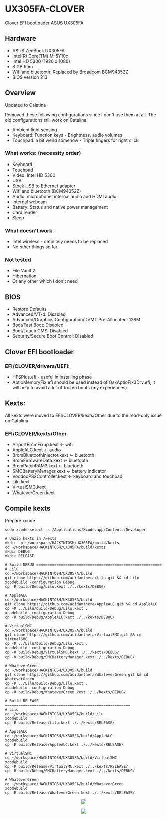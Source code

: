 # UX305FA-CLOVER
Clover EFI bootloader ASUS UX305FA

##  Hardware
* ASUS ZenBook UX305FA
* Intel(R) Core(TM) M-5Y10c
* Intel HD 5300 (1920 x 1080)
* 8 GB Ram
* Wifi and bluetooth: Replaced by Broadcom BCM94352Z
* BIOS version 213

##  Overview
Updated to Calatina

Removed these following configurations since I don't use them at all.
The old configurations still work on Catalina.
* Ambient light sensing
* Keyboard: Function keys - Brightness, audio volumes 
* Touchpad: a bit weird somehow - Triple fingers for right click

###  What works: (necessity order)
* Keyboard
* Touchpad
* Video: Intel HD 5300
* USB
* Stock USB to Ethernet adapter
* Wifi and bluetooth (BCM94352Z)
* Audio: microphone, internal audio and HDMI audio
* Internal webcam
* Battery: Status and native power management
* Card reader
* Sleep

###  What doesn't work
* Intel wireless - definitely needs to be replaced
* No other things so far

###  Not tested
* File Vault 2
* Hibernation
* Or any other which I don't need

##  BIOS
* Restore Defaults
* Advanced/VT-d: Disabled
* Advanced/Graphics Configuration/DVMT Pre-Allocated: 128M
* Boot/Fast Boot: Disabled
* Boot/Lauch CMS: Disabled
* Security/Secure Boot Control: Disabled

##  Clover EFI bootloader

###  EFI/CLOVER/drivers/UEFI: 
* HFSPlus.efi - useful in installing phase
* AptioMemoryFix.efi should be used instead of OsxAptioFix3Drv.efi, it will
help to avoid a lot of frozen boots (my experiences)

##  Kexts:
All kexts were moved to EFI/CLOVER/kexts/Other due to the read-only issue on
Catalina
###  EFI/CLOVER/kexts/Other
* AirportBrcmFixup.kext <- wifi
* AppleALC.kext <- audio
* BrcmBluetoothInjector.kext <- bluetooth
* BrcmFirmwareData.kext <- bluetooth
* BrcmPatchRAM3.kext <- bluetooth
* SMCBatteryManager.kext <- battery indicator
* VoodooPS2Controller.kext <- keyboard and touchpad
* Lilu.kext
* VirtualSMC.kext
* WhateverGreen.kext

## Compile kexts

Prepare xcode
```
sudo xcode-select -s /Applications/Xcode.app/Contents/Developer
```

```
# Unzip kexts in /kexts
mkdir -p ~/workspace/HACKINTOSH/UX305FA/build/kexts
cd ~/workspace/HACKINTOSH/UX305FA/build/kexts
mkdir DEBUG
mkdir RELEASE

# Build DEBUG ========================================================
# Lilu
cd ~/workspace/HACKINTOSH/UX305FA/build
git clone https://github.com/acidanthera/Lilu.git && cd Lilu
xcodebuild -configuration Debug
cp -R build/Debug/Lilu.kext ./../kexts/DEBUG/

# AppleALC
cd ~/workspace/HACKINTOSH/UX305FA/build
git clone https://github.com/acidanthera/AppleALC.git && cd AppleALC
cp -R ../Lilu/build/Debug/Lilu.kext .
xcodebuild -configuration Debug
cp -R build/Debug/AppleALC.kext ./../kexts/DEBUG/

# VirtualSMC
cd ~/workspace/HACKINTOSH/UX305FA/build
git clone https://github.com/acidanthera/VirtualSMC.git && cd VirtualSMC
cp -R ../Lilu/build/Debug/Lilu.kext .
xcodebuild -configuration Debug
cp -R build/Debug/VirtualSMC.kext ./../kexts/DEBUG/
cp -R build/Debug/SMCBatteryManager.kext ./../kexts/DEBUG/

# WhateverGreen
cd ~/workspace/HACKINTOSH/UX305FA/build
git clone https://github.com/acidanthera/WhateverGreen.git && cd WhateverGreen
cp -R ../Lilu/build/Debug/Lilu.kext .
xcodebuild -configuration Debug
cp -R build/Debug/WhateverGreen.kext ./../kexts/DEBUG/

# Build RELEASE ========================================================
# Lilu
cd ~/workspace/HACKINTOSH/UX305FA/build/Lilu
xcodebuild
cp -R build/Release/Lilu.kext ./../kexts/RELEASE/

# AppleALC
cd ~/workspace/HACKINTOSH/UX305FA/build/AppleALC
xcodebuild
cp -R build/Release/AppleALC.kext ./../kexts/RELEASE/

# VirtualSMC
cd ~/workspace/HACKINTOSH/UX305FA/build/VirtualSMC
xcodebuild
cp -R build/Release/VirtualSMC.kext ./../kexts/RELEASE/
cp -R build/Debug/SMCBatteryManager.kext ./../kexts/DEBUG/

# WhateverGreen
cd ~/workspace/HACKINTOSH/UX305FA/build/WhateverGreen
xcodebuild
cp -R build/Release/WhateverGreen.kext ./../kexts/RELEASE/
```
<p align="center">
  <img src="https://raw.githubusercontent.com/lehoa1806/UX305FA-CLOVER/master/images/overview-15.3.6.png">
</p>
<p align="center">
  <img src="https://raw.githubusercontent.com/lehoa1806/UX305FA-CLOVER/master/images/geekbench-15.3.png">
</p>
